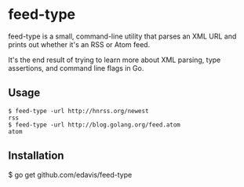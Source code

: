 # feed-type

feed-type is a small, command-line utility that parses an XML URL and
prints out whether it's an RSS or Atom feed.

It's the end result of trying to learn more about XML parsing, type
assertions, and command line flags in Go.

## Usage

```shell
$ feed-type -url http://hnrss.org/newest
rss
$ feed-type -url http://blog.golang.org/feed.atom
atom
```

## Installation

$ go get github.com/edavis/feed-type
